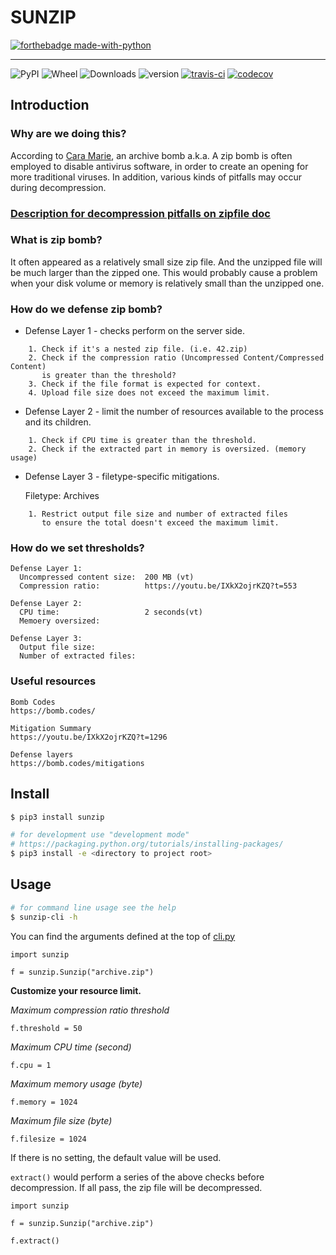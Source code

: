 # SUNZIP

[![forthebadge made-with-python](http://ForTheBadge.com/images/badges/made-with-python.svg)](https://www.python.org/)

---
![PyPI](https://img.shields.io/pypi/pyversions/sunzip.svg)
![Wheel](https://img.shields.io/pypi/wheel/sunzip.svg)
![Downloads](https://img.shields.io/pypi/dm/sunzip.svg)
![version](https://img.shields.io/pypi/v/sunzip.svg)
[![travis-ci](https://travis-ci.org/twbgc/sunzip.svg?branch=master)](https://travis-ci.org/twbgc/sunzip)
[![codecov](https://codecov.io/gh/twbgc/sunzip/branch/master/graph/badge.svg)](https://codecov.io/gh/twbgc/sunzip)

## Introduction

### Why are we doing this?

According to [Cara Marie](https://youtu.be/IXkX2ojrKZQ?t=331), an archive bomb a.k.a. A zip bomb is often employed to disable antivirus software, in order to create an opening for more traditional viruses. In addition, various kinds of pitfalls may occur during decompression.

### [Description for decompression pitfalls on zipfile doc](https://docs.python.org/3.8/library/zipfile.html)

### What is zip bomb?
It often appeared as a relatively small size zip file. And the unzipped file will be much larger than the zipped one.
This would probably cause a problem when your disk volume or memory is relatively small than the unzipped one.

### How do we defense zip bomb?

* Defense Layer 1 - checks perform on the server side.

```
    1. Check if it's a nested zip file. (i.e. 42.zip)
    2. Check if the compression ratio (Uncompressed Content/Compressed Content)
       is greater than the threshold?
    3. Check if the file format is expected for context.
    4. Upload file size does not exceed the maximum limit.
```

* Defense Layer 2 - limit the number of resources available to the process and its children.

```
    1. Check if CPU time is greater than the threshold.
    2. Check if the extracted part in memory is oversized. (memory usage)
```

* Defense Layer 3 - filetype-specific mitigations.

  Filetype: Archives
```
    1. Restrict output file size and number of extracted files
       to ensure the total doesn't exceed the maximum limit.
```

### How do we set thresholds?

  ```
  Defense Layer 1:
    Uncompressed content size:  200 MB (vt)
    Compression ratio:          https://youtu.be/IXkX2ojrKZQ?t=553

  Defense Layer 2:
    CPU time:                   2 seconds(vt)
    Memoery oversized:

  Defense Layer 3:
    Output file size:
    Number of extracted files:
  ```

### Useful resources

  ```
  Bomb Codes
  https://bomb.codes/

  Mitigation Summary
  https://youtu.be/IXkX2ojrKZQ?t=1296

  Defense layers
  https://bomb.codes/mitigations
  ```


## Install


```bash
$ pip3 install sunzip
```

```bash
# for development use "development mode"
# https://packaging.python.org/tutorials/installing-packages/
$ pip3 install -e <directory to project root>
```


## Usage

```bash
# for command line usage see the help
$ sunzip-cli -h
```
You can find the arguments defined at the top of [cli.py](./sunzip/cli.py)

```python=
import sunzip

f = sunzip.Sunzip("archive.zip")
```


**Customize your resource limit.**

*Maximum compression ratio threshold*
```python=
f.threshold = 50
```
*Maximum CPU time (second)*
```python=
f.cpu = 1
```
*Maximum memory usage (byte)*
```python=
f.memory = 1024
```
*Maximum file size (byte)*
```python=
f.filesize = 1024
```

If there is no setting, the default value will be used.

`extract()` would perform a series of the above checks before decompression. If all pass, the zip file will be decompressed.

```python=
import sunzip

f = sunzip.Sunzip("archive.zip")

f.extract()
```
